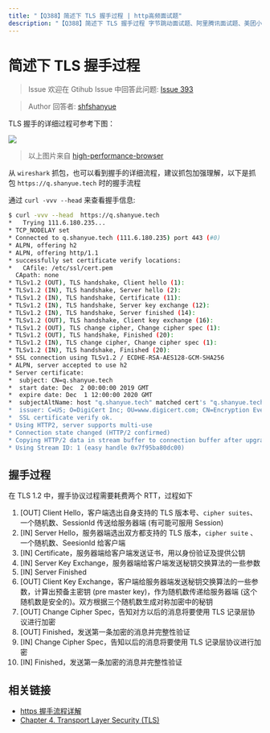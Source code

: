 ```yaml
---
title: "【Q388】简述下 TLS 握手过程 | http高频面试题"
description: "【Q388】简述下 TLS 握手过程 字节跳动面试题、阿里腾讯面试题、美团小米面试题。"
---
```


# 简述下 TLS 握手过程

> Issue
> 欢迎在 Gtihub Issue 中回答此问题: [Issue 393](https://github.com/shfshanyue/Daily-Question/issues/393)

> Author
> 回答者: [shfshanyue](https://github.com/shfshanyue)

TLS 握手的详细过程可参考下图：

![](https://static.shanyue.tech/images/23-09-20/clipboard-1116.0ea7d3.webp)

> 以上图片来自 [high-performance-browser](https://www.oreilly.com/library/view/high-performance-browser/9781449344757/ch04.html)

从 `wireshark` 抓包，也可以看到握手的详细流程，建议抓包加强理解，以下是抓包 `https://q.shanyue.tech` 时的握手流程

通过 `curl -vvv --head` 来查看握手信息:

```bash
$ curl -vvv --head  https://q.shanyue.tech
*   Trying 111.6.180.235...
* TCP_NODELAY set
* Connected to q.shanyue.tech (111.6.180.235) port 443 (#0)
* ALPN, offering h2
* ALPN, offering http/1.1
* successfully set certificate verify locations:
*   CAfile: /etc/ssl/cert.pem
  CApath: none
* TLSv1.2 (OUT), TLS handshake, Client hello (1):
* TLSv1.2 (IN), TLS handshake, Server hello (2):
* TLSv1.2 (IN), TLS handshake, Certificate (11):
* TLSv1.2 (IN), TLS handshake, Server key exchange (12):
* TLSv1.2 (IN), TLS handshake, Server finished (14):
* TLSv1.2 (OUT), TLS handshake, Client key exchange (16):
* TLSv1.2 (OUT), TLS change cipher, Change cipher spec (1):
* TLSv1.2 (OUT), TLS handshake, Finished (20):
* TLSv1.2 (IN), TLS change cipher, Change cipher spec (1):
* TLSv1.2 (IN), TLS handshake, Finished (20):
* SSL connection using TLSv1.2 / ECDHE-RSA-AES128-GCM-SHA256
* ALPN, server accepted to use h2
* Server certificate:
*  subject: CN=q.shanyue.tech
*  start date: Dec  2 00:00:00 2019 GMT
*  expire date: Dec  1 12:00:00 2020 GMT
*  subjectAltName: host "q.shanyue.tech" matched cert's "q.shanyue.tech"
*  issuer: C=US; O=DigiCert Inc; OU=www.digicert.com; CN=Encryption Everywhere DV TLS CA - G1
*  SSL certificate verify ok.
* Using HTTP2, server supports multi-use
* Connection state changed (HTTP/2 confirmed)
* Copying HTTP/2 data in stream buffer to connection buffer after upgrade: len=0
* Using Stream ID: 1 (easy handle 0x7f95ba80dc00)

```

## 握手过程

在 TLS 1.2 中，握手协议过程需要耗费两个 RTT，过程如下

1. [OUT] Client Hello，客户端选出自身支持的 TLS 版本号、`cipher suites`、一个随机数、SessionId 传送给服务器端 (有可能可服用 Session)
1. [IN] Server Hello，服务器端选出双方都支持的 TLS 版本，`cipher suite` 、一个随机数、SeesionId 给客户端
1. [IN] Certificate，服务器端给客户端发送证书，用以身份验证及提供公钥
1. [IN] Server Key Exchange，服务器端给客户端发送秘钥交换算法的一些参数
1. [IN] Server Finished
1. [OUT] Client Key Exchange，客户端给服务器端发送秘钥交换算法的一些参数，计算出预备主密钥 (pre master key)，作为随机数传递给服务器端 (这个随机数是安全的)。双方根据三个随机数生成对称加密中的秘钥
1. [OUT] Change Cipher Spec，告知对方以后的消息将要使用 TLS 记录层协议进行加密
1. [OUT] Finished，发送第一条加密的消息并完整性验证
1. [IN] Change Cipher Spec，告知以后的消息将要使用 TLS 记录层协议进行加密
1. [IN] Finished，发送第一条加密的消息并完整性验证

## 相关链接

- [https 握手流程详解](https://juejin.im/post/6844904135230390279#heading-10)
- [Chapter 4. Transport Layer Security (TLS)](https://www.oreilly.com/library/view/high-performance-browser/9781449344757/ch04.html)
